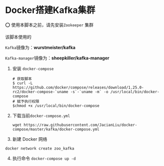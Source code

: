 # Docker搭建Kafka集群

⭕️ 使用本脚本之前，请先安装`Zookeeper` 集群

该脚本使用的

`Kafka`镜像为：**wurstmeister/kafka**

`Kafka-manager`镜像为：**sheepkiller/kafka-manager**

1. 安装 `docker-compose`



   ```
   # 获取脚本
   $ curl -L https://github.com/docker/compose/releases/download/1.25.0-rc2/docker-compose-`uname -s`-`uname -m` -o /usr/local/bin/docker-compose
   # 赋予执行权限
   $chmod +x /usr/local/bin/docker-compose 
   ```

2. 下载当前`docker-compose.yml`

   ```
   wget https://raw.githubusercontent.com/JacianLiu/docker-compose/master/kafka/docker-compose.yml
   ```

3. 新建 Docker 网络

```
docker network create zoo_kafka
```

4. 执行命令 `docker-compose up -d`